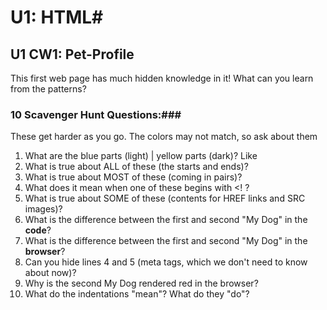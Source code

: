 # U1: HTML#
## U1 CW1: Pet-Profile ##
This first web page has much hidden knowledge in it!  What can you learn from the patterns? 
### 10 Scavenger Hunt Questions:###
These get harder as you go.  The colors may not match, so ask about them
1. What are the blue parts (light) | yellow parts (dark)?  Like <body>
2. What is true about ALL of these (the starts and ends)?
3. What is true about MOST of these (coming in pairs)?
4. What does it mean when one of these begins with <! ?
5. What is true about SOME of these (contents for HREF links and SRC images)?
6. What is the difference between the first and second "My Dog" in the **code**?
7. What is the difference between the first and second "My Dog" in the **browser**?
8. Can you hide lines 4 and 5 (meta tags, which we don't need to know about now)?
9. Why is the second My Dog rendered red in the browser?
10. What do the indentations "mean"?  What do they "do"?
